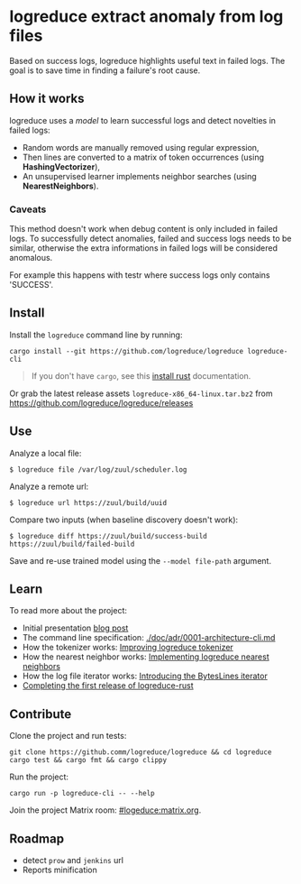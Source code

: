 # logreduce extract anomaly from log files

Based on success logs, logreduce highlights useful text in failed logs.
The goal is to save time in finding a failure's root cause.

## How it works

logreduce uses a *model* to learn successful logs and detect novelties in
failed logs:

* Random words are manually removed using regular expression,
* Then lines are converted to a matrix of token occurrences
  (using **HashingVectorizer**),
* An unsupervised learner implements neighbor searches
  (using **NearestNeighbors**).


### Caveats

This method doesn't work when debug content is only included in failed logs.
To successfully detect anomalies, failed and success logs needs to be similar,
otherwise the extra informations in failed logs will be considered anomalous.

For example this happens with testr where success logs only contains 'SUCCESS'.


## Install

Install the `logreduce` command line by running:

```
cargo install --git https://github.com/logreduce/logreduce logreduce-cli
```

> If you don't have `cargo`, see this [install rust](https://www.rust-lang.org/tools/install) documentation.

Or grab the latest release assets `logreduce-x86_64-linux.tar.bz2` from https://github.com/logreduce/logreduce/releases

## Use

Analyze a local file:

```ShellSession
$ logreduce file /var/log/zuul/scheduler.log
```

Analyze a remote url:

```ShellSession
$ logreduce url https://zuul/build/uuid
```

Compare two inputs (when baseline discovery doesn't work):

```ShellSession
$ logreduce diff https://zuul/build/success-build https://zuul/build/failed-build
```

Save and re-use trained model using the `--model file-path` argument.


## Learn

To read more about the project:

- Initial presentation [blog post](https://opensource.com/article/18/9/quiet-log-noise-python-and-machine-learning)
- The command line specification: [./doc/adr/0001-architecture-cli.md](./doc/adr/0001-architecture-cli.md)
- How the tokenizer works: [Improving logreduce tokenizer](https://www.softwarefactory-project.io/improving-logreduce-with-rust.html)
- How the nearest neighbor works: [Implementing logreduce nearest neighbors](https://www.softwarefactory-project.io/implementing-logreduce-nearest-neighbors-model-in-rust.html)
- How the log file iterator works: [Introducing the BytesLines iterator](https://www.softwarefactory-project.io/introducing-the-byteslines-iterator.html)
- [Completing the first release of logreduce-rust](https://www.softwarefactory-project.io/completing-the-first-release-of-logreduce-rust.html)


## Contribute

Clone the project and run tests:

```
git clone https://github.comm/logreduce/logreduce && cd logreduce
cargo test && cargo fmt && cargo clippy
```

Run the project:

```
cargo run -p logreduce-cli -- --help
```

Join the project Matrix room: [#logeduce:matrix.org](https://matrix.to/#/#logreduce:matrix.org).

## Roadmap

* detect `prow` and `jenkins` url
* Reports minification


[logreduce]: https://github.com/logreduce/logreduce
